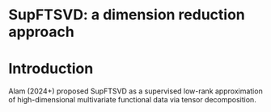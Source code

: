 # SupFTSVD: a dimension reduction approach


# Introduction

Alam (2024+) proposed SupFTSVD as a supervised low-rank approximation of
high-dimensional multivariate functional data via tensor decomposition.
